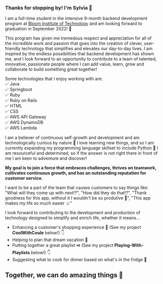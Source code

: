 ### Thanks for stopping by! I'm Sylvia 👋

I am a full-time student in the intensive 9-month backend development program at [Bloom Institute of Technology](https://www.bloomtech.com/courses/backend-development) and am looking forward to graduation in September 2022! :partying_face: 

This program has given me tremedous respect and appreciation for all of the incredible work and passion that goes into the creation of clever, user-friendly technology that simplifies and elevates our day-to-day lives. I am inspired by the endless possibilities that backend development has shown me,  and I look forward to an opportunity to contribute to a team of talented, innovative, passionate people where I can add value, learn, grow and collaborate to build something great together! 

Some technologies that I enjoy working with are:<br />
 :white_check_mark: Java<br />
 :white_check_mark: Springboot<br />
 :white_check_mark: Ruby<br />
 :white_check_mark: Ruby on Rails<br />
 :white_check_mark: HTML<br />
 :white_check_mark: CSS<br />
 :white_check_mark: AWS API Gateway<br />
 :white_check_mark: AWS DynamoDB<br />
 :white_check_mark: AWS Lambda<br />

 
I am a believer of continuous self-growth and development and am technologically curious by nature :monocle_face: I love learning new things, and so I am currently expanding my programming language skillset to include Python 🌱 I am resourceful and determined, so if the answer is not right there in front of me I am keen to adventure and discover!

**My goal is to join a force that embraces challenges, thrives on teamwork, cultivates continuous growth, and has an outstanding reputation for customer service.** 

I want to be a part of the team that causes customers to say things like: 
"What will they come up with next:interrobang:",  "How did they do that:interrobang:", "Thank goodness for this app, without it I wouldn't be so produtive :raised_hands:", "This app makes my life so much easier :relaxed:" 

I look forward to contributing to the development and production of technology designed to simplify and enrich life, whether it means...<br />

* Enhancing a customer's shopping experience :shopping_cart: (See my project **CoolWithCoule** below!) :point_down: <br /> 
* Helping to plan that dream vacation :palm_tree:<br /> 
* Putting together a great playlist :play_or_pause_button: (See my project **Playing-With-Playlists** below!) :point_down: <br /> 
* Suggesting what to cook for dinner based on what's in the fridge :shallow_pan_of_food: 

## Together, we can do amazing things :star_struck: 
